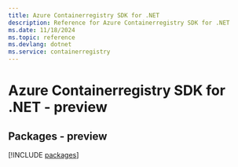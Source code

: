 ```yaml
---
title: Azure Containerregistry SDK for .NET
description: Reference for Azure Containerregistry SDK for .NET
ms.date: 11/18/2024
ms.topic: reference
ms.devlang: dotnet
ms.service: containerregistry
---
```

# Azure Containerregistry SDK for .NET - preview
## Packages - preview
[!INCLUDE [packages](containerregistry-index.md)]
